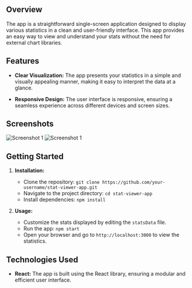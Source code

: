 

## Overview

The app is a straightforward single-screen application designed to display various statistics in a clean and user-friendly interface. This app provides an easy way to view and understand your stats without the need for external chart libraries.

## Features

- **Clear Visualization:** The app presents your statistics in a simple and visually appealing manner, making it easy to interpret the data at a glance.

- **Responsive Design:** The user interface is responsive, ensuring a seamless experience across different devices and screen sizes.

## Screenshots
![Screenshot 1]("/public/Screenshot%202023-12-21%20at%208.5214%E2%80%AFPMpng") 
![Screenshot 1]("/public/Screenshot%202023-12-21%20at%208.52.54%E2%80%AFPM.png") 

## Getting Started

1. **Installation:**
   - Clone the repository: `git clone https://github.com/your-username/stat-viewer-app.git`
   - Navigate to the project directory: `cd stat-viewer-app`
   - Install dependencies: `npm install`

2. **Usage:**
   - Customize the stats displayed by editing the `statsData` file.
   - Run the app: `npm start`
   - Open your browser and go to `http://localhost:3000` to view the statistics.

## Technologies Used

- **React:** The app is built using the React library, ensuring a modular and efficient user interface.
